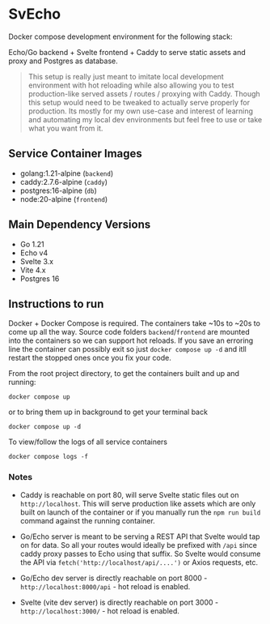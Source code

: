 # SvEcho
Docker compose development environment for the following stack:

Echo/Go backend + Svelte frontend + Caddy to serve static assets and proxy and Postgres as database.

> This setup is really just meant to imitate local development environment with hot reloading while also allowing you to test production-like served assets / routes / proxying with Caddy. Though this setup would need to be tweaked to actually serve properly for production. Its mostly for my own use-case and interest of learning and automating my local dev environments but feel free to use or take what you want from it.

## Service Container Images
- golang:1.21-alpine (`backend`)
- caddy:2.7.6-alpine (`caddy`)
- postgres:16-alpine (`db`)
- node:20-alpine (`frontend`)

## Main Dependency Versions
- Go 1.21
- Echo v4
- Svelte 3.x
- Vite 4.x
- Postgres 16

## Instructions to run
Docker + Docker Compose is required. The containers take ~10s to ~20s to come up all the way. Source code folders `backend`/`frontend` are mounted into the containers so we can support hot reloads. If you save an erroring line the container can possibly exit so just `docker compose up -d` and itll restart the stopped ones once you fix your code.

From the root project directory, to get the containers built and up and running:

```
docker compose up
```

or to bring them up in background to get your terminal back
```
docker compose up -d
```

To view/follow the logs of all service containers
```
docker compose logs -f
```

### Notes
- Caddy is reachable on port 80, will serve Svelte static files out on `http://localhost`. This will serve production like assets which are only built on launch of the container or if you manually run the `npm run build` command against the running container.

- Go/Echo server is meant to be serving a REST API that Svelte would tap on for data. So all your routes would ideally be prefixed with `/api` since caddy proxy passes to Echo using that suffix. So Svelte would consume the API via `fetch('http://localhost/api/....')` or Axios requests, etc.

- Go/Echo dev server is directly reachable on port 8000 - `http://localhost:8000/api` - hot reload is enabled.
- Svelte (vite dev server) is directly reachable on port 3000 - `http://localhost:3000/` - hot reload is enabled.
